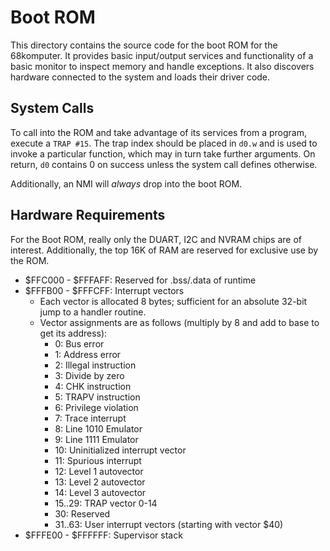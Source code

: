 # Boot ROM
This directory contains the source code for the boot ROM for the 68komputer. It provides basic input/output services and functionality of a basic monitor to inspect memory and handle exceptions. It also discovers hardware connected to the system and loads their driver code.

## System Calls
To call into the ROM and take advantage of its services from a program, execute a `TRAP #15`. The trap index should be placed in `d0.w` and is used to invoke a particular function, which may in turn take further arguments. On return, `d0` contains 0 on success unless the system call defines otherwise.

Additionally, an NMI will _always_ drop into the boot ROM.

## Hardware Requirements
For the Boot ROM, really only the DUART, I2C and NVRAM chips are of interest. Additionally, the top 16K of RAM are reserved for exclusive use by the ROM.

- $FFC000 - $FFFAFF: Reserved for .bss/.data of runtime
- $FFFB00 - $FFFCFF: Interrupt vectors
    - Each vector is allocated 8 bytes; sufficient for an absolute 32-bit jump to a handler routine.
    - Vector assignments are as follows (multiply by 8 and add to base to get its address):
        - 0: Bus error
        - 1: Address error
        - 2: Illegal instruction
        - 3: Divide by zero
        - 4: CHK instruction
        - 5: TRAPV instruction
        - 6: Privilege violation
        - 7: Trace interrupt
        - 8: Line 1010 Emulator
        - 9: Line 1111 Emulator
        - 10: Uninitialized interrupt vector
        - 11: Spurious interrupt
        - 12: Level 1 autovector
        - 13: Level 2 autovector
        - 14: Level 3 autovector
        - 15..29: TRAP vector 0-14
        - 30: Reserved
        - 31..63: User interrupt vectors (starting with vector $40)
- $FFFE00 - $FFFFFF: Supervisor stack
